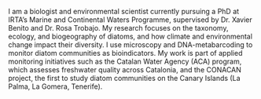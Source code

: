 I am a biologist and environmental scientist currently pursuing a PhD at IRTA’s Marine and Continental Waters Programme, supervised by Dr. Xavier Benito and Dr. Rosa Trobajo. My research focuses on the taxonomy, ecology, and biogeography of diatoms, and how climate and environmental change impact their diversity. I use microscopy and DNA-metabarcoding to monitor diatom communities as bioindicators.
My work is part of applied monitoring initiatives such as the Catalan Water Agency (ACA) program, which assesses freshwater quality across Catalonia, and the CONACAN project, the first to study diatom communities on the Canary Islands (La Palma, La Gomera, Tenerife).